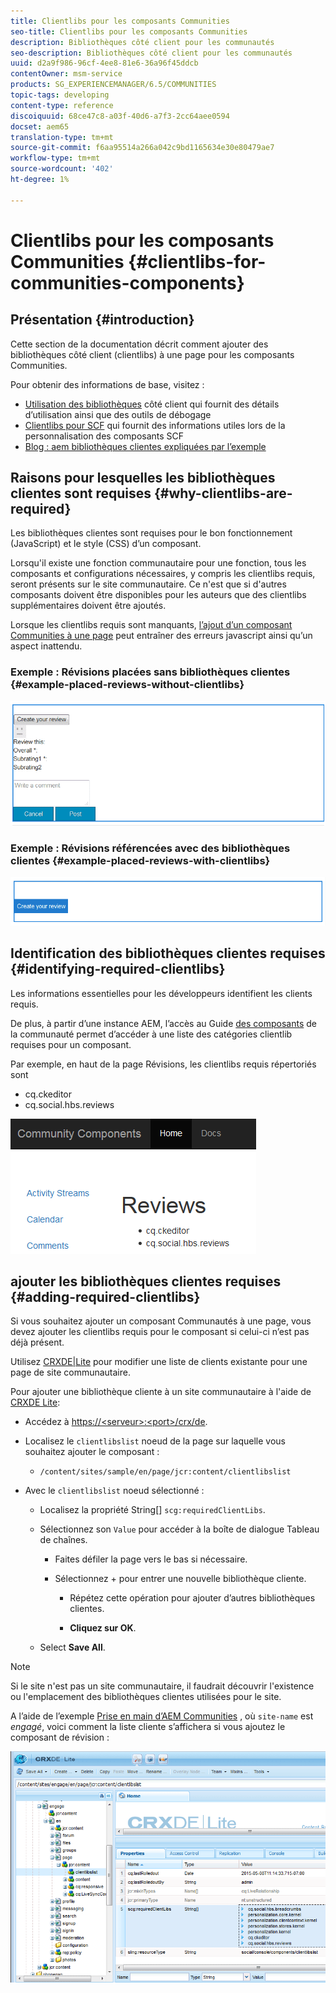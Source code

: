 ```yaml
---
title: Clientlibs pour les composants Communities
seo-title: Clientlibs pour les composants Communities
description: Bibliothèques côté client pour les communautés
seo-description: Bibliothèques côté client pour les communautés
uuid: d2a9f986-96cf-4ee8-81e6-36a96f45ddcb
contentOwner: msm-service
products: SG_EXPERIENCEMANAGER/6.5/COMMUNITIES
topic-tags: developing
content-type: reference
discoiquuid: 68ce47c8-a03f-40d6-a7f3-2cc64aee0594
docset: aem65
translation-type: tm+mt
source-git-commit: f6aa95514a266a042c9bd1165634e30e80479ae7
workflow-type: tm+mt
source-wordcount: '402'
ht-degree: 1%

---
```



# Clientlibs pour les composants Communities {#clientlibs-for-communities-components}

## Présentation {#introduction}

Cette section de la documentation décrit comment ajouter des bibliothèques côté client (clientlibs) à une page pour les composants Communities.

Pour obtenir des informations de base, visitez :

* [Utilisation des bibliothèques](/help/sites-developing/clientlibs.md) côté client qui fournit des détails d’utilisation ainsi que des outils de débogage
* [Clientlibs pour SCF](/help/communities/client-customize.md#clientlibs) qui fournit des informations utiles lors de la personnalisation des composants SCF
* [Blog : aem bibliothèques clientes expliquées par l’exemple](https://blogs.adobe.com/experiencedelivers/experience-management/clientlibs-explained-example/)

## Raisons pour lesquelles les bibliothèques clientes sont requises {#why-clientlibs-are-required}

Les bibliothèques clientes sont requises pour le bon fonctionnement (JavaScript) et le style (CSS) d’un composant.

Lorsqu&#39;il existe une fonction [](/help/communities/functions.md) communautaire pour une fonction, tous les composants et configurations nécessaires, y compris les clientlibs requis, seront présents sur le site communautaire. Ce n&#39;est que si d&#39;autres composants doivent être disponibles pour les auteurs que des clientlibs supplémentaires doivent être ajoutés.

Lorsque les clientlibs requis sont manquants, [l’ajout d’un composant Communities à une page](/help/communities/author-communities.md) peut entraîner des erreurs javascript ainsi qu’un aspect inattendu.

### Exemple : Révisions placées sans bibliothèques clientes {#example-placed-reviews-without-clientlibs}

![examens placés](assets/placed-reviews.png)

### Exemple : Révisions référencées avec des bibliothèques clientes {#example-placed-reviews-with-clientlibs}

![reviews-clientlibs](assets/reviews-clientlibs.png)

## Identification des bibliothèques clientes requises {#identifying-required-clientlibs}

Les informations essentielles pour les développeurs identifient les clients requis.

De plus, à partir d’une instance AEM, l’accès au Guide [des composants](/help/communities/components-guide.md) de la communauté permet d’accéder à une liste des catégories clientlib requises pour un composant.

Par exemple, en haut de la page [](https://localhost:4502/content/community-components/en/reviews.html) Révisions, les clientlibs requis répertoriés sont

* cq.ckeditor
* cq.social.hbs.reviews

![clientlibs-reviews](assets/clientlibs-reviews.png)

## ajouter les bibliothèques clientes requises {#adding-required-clientlibs}

Si vous souhaitez ajouter un composant Communautés à une page, vous devez ajouter les clientlibs requis pour le composant si celui-ci n’est pas déjà présent.

Utilisez [CRXDE|Lite](#using-crxde-lite) pour modifier une liste de clients existante pour une page de site communautaire.

Pour ajouter une bibliothèque cliente à un site communautaire à l&#39;aide de [CRXDE Lite](/help/sites-developing/developing-with-crxde-lite.md):

* Accédez à [https://&lt;serveur>:&lt;port>/crx/de](https://localhost:4502/crx/de).
* Localisez le `clientlibslist` noeud de la page sur laquelle vous souhaitez ajouter le composant :

   * `/content/sites/sample/en/page/jcr:content/clientlibslist`

* Avec le `clientlibslist` noeud sélectionné :

   * Localisez la propriété String[] `scg:requiredClientLibs`.
   * Sélectionnez son `Value` pour accéder à la boîte de dialogue Tableau de chaînes.

      * Faites défiler la page vers le bas si nécessaire.
      * Sélectionnez + pour entrer une nouvelle bibliothèque cliente.

         * Répétez cette opération pour ajouter d’autres bibliothèques clientes.

         * **Cliquez sur OK**.
   * Select **Save All**.


>[!NOTE]
>
>Si le site n&#39;est pas un site communautaire, il faudrait découvrir l&#39;existence ou l&#39;emplacement des bibliothèques clientes utilisées pour le site.


A l’aide de l’exemple [Prise en main d’AEM Communities](/help/communities/getting-started.md) , où `site-name` est *engagé*, voici comment la liste cliente s’affichera si vous ajoutez le composant de révision :

![composant de révision](assets/review-component.png)

